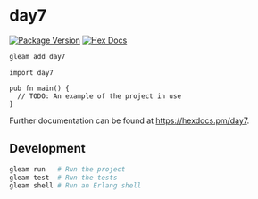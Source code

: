 # day7

[![Package Version](https://img.shields.io/hexpm/v/day7)](https://hex.pm/packages/day7)
[![Hex Docs](https://img.shields.io/badge/hex-docs-ffaff3)](https://hexdocs.pm/day7/)

```sh
gleam add day7
```
```gleam
import day7

pub fn main() {
  // TODO: An example of the project in use
}
```

Further documentation can be found at <https://hexdocs.pm/day7>.

## Development

```sh
gleam run   # Run the project
gleam test  # Run the tests
gleam shell # Run an Erlang shell
```
